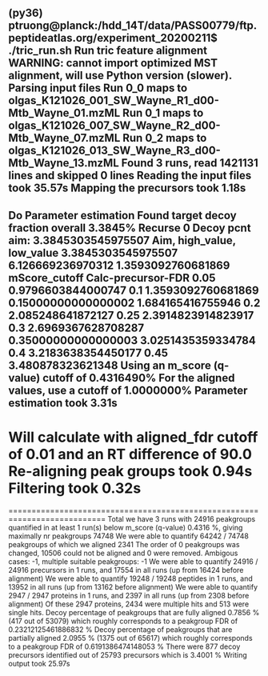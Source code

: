 (py36) ptruong@planck:/hdd_14T/data/PASS00779/ftp.peptideatlas.org/experiment_20200211$ ./tric_run.sh 
Run tric feature alignment
WARNING: cannot import optimized MST alignment, will use Python version (slower).
Parsing input files
Run 0_0 maps to olgas_K121026_001_SW_Wayne_R1_d00-Mtb_Wayne_01.mzML
Run 0_1 maps to olgas_K121026_007_SW_Wayne_R2_d00-Mtb_Wayne_07.mzML
Run 0_2 maps to olgas_K121026_013_SW_Wayne_R3_d00-Mtb_Wayne_13.mzML
Found 3 runs, read 1421131 lines and skipped 0 lines
Reading the input files took 35.57s
Mapping the precursors took 1.18s
-----------------------------------
Do Parameter estimation
Found target decoy fraction overall 3.3845%
Recurse 0
Decoy pcnt aim: 3.3845303545975507
Aim, high_value, low_value 3.3845303545975507 6.126669236970312 1.3593092760681869
mScore_cutoff Calc-precursor-FDR
0.05 0.9796603844000747
0.1 1.3593092760681869
0.15000000000000002 1.684165416755946
0.2 2.085248641872127
0.25 2.3914823914823917
0.3 2.6969367628708287
0.35000000000000003 3.0251435359334784
0.4 3.2183638354450177
0.45 3.480878323621348
Using an m_score (q-value) cutoff of 0.4316490%
For the aligned values, use a cutoff of 1.0000000%
Parameter estimation took 3.31s
-----------------------------------
Will calculate with aligned_fdr cutoff of 0.01 and an RT difference of 90.0
Re-aligning peak groups took 0.94s
Filtering took 0.32s
===========================================================================
===========================================================================
Total we have 3 runs with 24916 peakgroups quantified in at least 1 run(s) below m_score (q-value) 0.4316 %, giving maximally nr peakgroups 74748
We were able to quantify 64242 / 74748 peakgroups of which we aligned 2341
  The order of 0 peakgroups was changed, 10506 could not be aligned and 0 were removed. Ambigous cases: -1, multiple suitable peakgroups: -1
We were able to quantify 24916 / 24916 precursors in 1 runs, and 17554 in all runs (up from 16424 before alignment)
We were able to quantify 19248 / 19248 peptides in 1 runs, and 13952 in all runs (up from 13162 before alignment)
We were able to quantify 2947 / 2947 proteins in 1 runs, and 2397 in all runs (up from 2308 before alignment)
Of these 2947 proteins, 2434 were multiple hits and 513 were single hits.
Decoy percentage of peakgroups that are fully aligned 0.7856 % (417 out of 53079) which roughly corresponds to a peakgroup FDR of 0.23212125461886832 %
Decoy percentage of peakgroups that are partially aligned 2.0955 % (1375 out of 65617) which roughly corresponds to a peakgroup FDR of 0.6191386474148053 %
There were 877 decoy precursors identified out of 25793 precursors which is 3.4001 %
Writing output took 25.97s

